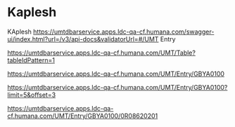 # Kaplesh
KAplesh
https://umtdbarservice.apps.ldc-qa-cf.humana.com/swagger-ui/index.html?url=/v3/api-docs&validatorUrl=#/UMT Entry

https://umtdbarservice.apps.ldc-qa-cf.humana.com/UMT/Table?tableIdPattern=1

https://umtdbarservice.apps.ldc-qa-cf.humana.com/UMT/Entry/GBYA0100

https://umtdbarservice.apps.ldc-qa-cf.humana.com/UMT/Entry/GBYA0100?limit=5&offset=3

https://umtdbarservice.apps.ldc-qa-cf.humana.com/UMT/Entry/GBYA0100/0R08620201
